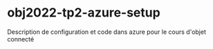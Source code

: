 # obj2022-tp2-azure-setup
Description de configuration et code dans azure pour le cours d'objet connecté 
